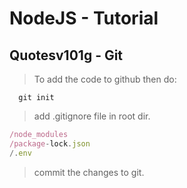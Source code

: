 # NodeJS - Tutorial

## Quotesv101g - Git

> To add the code to github then do:
```
  git init
```
>add .gitignore file in root dir.

```javascript
/node_modules
/package-lock.json
/.env
```

> commit the changes to git.
